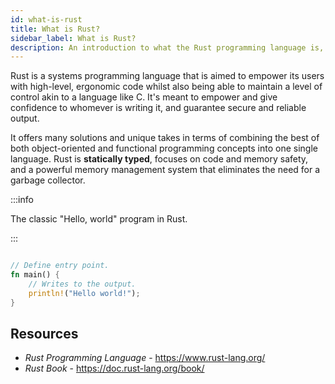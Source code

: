 ```yaml
---
id: what-is-rust
title: What is Rust?
sidebar_label: What is Rust?
description: An introduction to what the Rust programming language is, and how it compares to other languages.
---
```


Rust is a systems programming language that is aimed to empower its users with high-level, ergonomic code whilst also being able to maintain a level of control akin to a language like C.  It's meant to empower and give confidence to whomever is writing it, and guarantee secure and reliable output.

It offers many solutions and unique takes in terms of combining the best of both object-oriented and functional programming concepts into one single language.  Rust is **statically typed**, focuses on code and memory safety, and a powerful memory management system that eliminates the need for a garbage collector.

:::info

The classic "Hello, world" program in Rust.

:::

```rust

// Define entry point.
fn main() {
    // Writes to the output.
    println!("Hello world!");
}
```

## Resources

- *Rust Programming Language* - https://www.rust-lang.org/
- *Rust Book* - https://doc.rust-lang.org/book/

